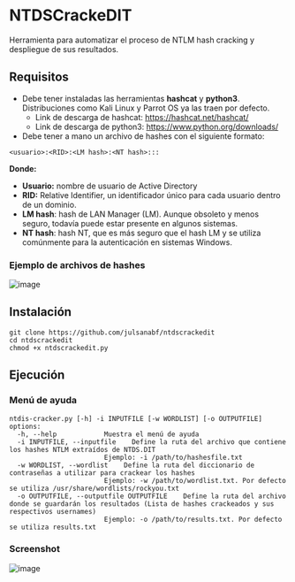 # NTDSCrackeDIT
Herramienta para automatizar el proceso de NTLM hash cracking y despliegue de sus resultados.
## Requisitos
- Debe tener instaladas las herramientas **hashcat** y **python3**. Distribuciones como Kali Linux y Parrot OS ya las traen por defecto.
    - Link de descarga de hashcat: https://hashcat.net/hashcat/
    - Link de descarga de python3: https://www.python.org/downloads/
- Debe tener a mano un archivo de hashes con el siguiente formato:
```
<usuario>:<RID>:<LM hash>:<NT hash>:::
```
**Donde:**
- **Usuario:** nombre de usuario de Active Directory
- **RID:** Relative Identifier, un identificador único para cada usuario dentro de un dominio.
- **LM hash**: hash de LAN Manager (LM). Aunque obsoleto y menos seguro, todavía puede estar presente en algunos sistemas.
- **NT hash**: hash NT, que es más seguro que el hash LM y se utiliza comúnmente para la autenticación en sistemas Windows.

### Ejemplo de archivos de hashes
![image](https://github.com/user-attachments/assets/f8562174-cb7e-4e4d-a2c1-47d26014411c)

## Instalación
```
git clone https://github.com/julsanabf/ntdscrackedit
cd ntdscrackedit
chmod +x ntdscrackedit.py
```
## Ejecución
### Menú de ayuda
```
ntdis-cracker.py [-h] -i INPUTFILE [-w WORDLIST] [-o OUTPUTFILE]
options:
  -h, --help            Muestra el menú de ayuda
  -i INPUTFILE, --inputfile    Define la ruta del archivo que contiene los hashes NTLM extraídos de NTDS.DIT
                        Ejemplo: -i /path/to/hashesfile.txt
  -w WORDLIST, --wordlist    Define la ruta del diccionario de contraseñas a utilizar para crackear los hashes
                        Ejemplo: -w /path/to/wordlist.txt. Por defecto se utiliza /usr/share/wordlists/rockyou.txt
  -o OUTPUTFILE, --outputfile OUTPUTFILE    Define la ruta del archivo donde se guardarán los resultados (Lista de hashes crackeados y sus respectivos usernames)
                        Ejemplo: -o /path/to/results.txt. Por defecto se utiliza results.txt
```
### Screenshot
![image](https://github.com/user-attachments/assets/86e3975f-0b2d-4af2-836e-85101a747a5a)
